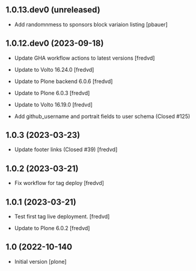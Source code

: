 1.0.13.dev0 (unreleased)
------------------------

- Add randomnmess to sponsors block variaion listing [pbauer]


1.0.12.dev0 (2023-09-18)
------------------------

- Update GHA workflow actions to latest versions [fredvd]

- Update to Volto 16.24.0 [fredvd]

- Update to Plone backend 6.0.6 [fredvd]

- Update to Plone 6.0.3 [fredvd]

- Update to Volto 16.19.0 [fredvd]

- Add github_username and portrait fields to user schema (Closed #125)


1.0.3 (2023-03-23)
------------------
- Update footer links (Closed #39) [fredvd]


1.0.2 (2023-03-21)
------------------
- Fix workflow for tag deploy [fredvd]


1.0.1 (2023-03-21)
------------------
- Test first tag live deployment. [fredvd]

- Update to Plone 6.0.2 [fredvd]


1.0 (2022-10-140
----------------
- Initial version [plone]
